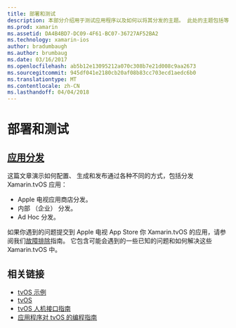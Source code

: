 ```yaml
---
title: 部署和测试
description: 本部分介绍用于测试应用程序以及如何以将其分发的主题。 此处的主题包括等工具用于调试，测试人员以及如何发布到 Apple 电视应用商店应用程序的部署。
ms.prod: xamarin
ms.assetid: DA4B4BD7-DC09-4F61-BC07-36727AF52BA2
ms.technology: xamarin-ios
author: bradumbaugh
ms.author: brumbaug
ms.date: 03/16/2017
ms.openlocfilehash: ab5b12e13095212a070c308b7e21d008c9aa2673
ms.sourcegitcommit: 945df041e2180cb20af08b83cc703ecd1aedc6b0
ms.translationtype: MT
ms.contentlocale: zh-CN
ms.lasthandoff: 04/04/2018
---
```

# <a name="deployment-and-testing"></a>部署和测试

## <a name="app-distributioniostvosdeploy-testapp-distributionindexmd"></a>[应用分发](~/ios/tvos/deploy-test/app-distribution/index.md)

这篇文章演示如何配置、 生成和发布通过各种不同的方式，包括分发 Xamarin.tvOS 应用：

- Apple 电视应用商店分发。
- 内部 （企业） 分发。
- Ad Hoc 分发。

如果你遇到的问题提交到 Apple 电视 App Store 你 Xamarin.tvOS 的应用，请参阅我们[故障排除](~/ios/tvos/troubleshooting.md)指南。 它包含可能会遇到的一些已知的问题和如何解决这些 Xamarin.tvOS 中。

## <a name="related-links"></a>相关链接

- [tvOS 示例](https://developer.xamarin.com/samples/tvos/all/)
- [tvOS](https://developer.apple.com/tvos/)
- [tvOS 人机接口指南](https://developer.apple.com/tvos/human-interface-guidelines/)
- [应用程序对 tvOS 的编程指南](https://developer.apple.com/library/prerelease/tvos/documentation/General/Conceptual/AppleTV_PG/)
